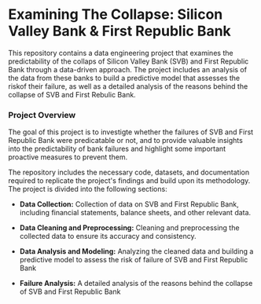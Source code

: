 # Examining The Collapse: Silicon Valley Bank & First Republic Bank
This repository contains a data engineering project that examines the predictability of the collaps of Silicon Valley Bank (SVB) and First Republic Bank through a data-driven approach. The project includes an analysis of the data from these banks to build a predictive model that assesses the riskof their failure, as well as a detailed analysis of the reasons behind the collapse of SVB and First Rebulic Bank.

### Project Overview
The goal of this project is to investigte whether the failures of SVB and First Republic Bank were predicatable or not, and to provide valuable insights into the predictability of bank failures and highlight some important proactive measures to prevent them.

The repository includes the necessary code, datasets, and documentation required to replicate the project's findings and build upon its methodology. The project is divided into the following sections:

- **Data Collection:** Collection of data on SVB and First Republic Bank, including financial statements, balance sheets, and other relevant data.

- **Data Cleaning and Preprocessing:** Cleaning and preprocessing the collected data to ensure its accuracy and consistency.

- **Data Analysis and Modeling:** Analyzing the cleaned data and building a predictive model to assess the risk of failure of SVB and First Republic Bank

- **Failure Analysis:** A detailed analysis of the reasons behind the collapse of SVB and First Republic Bank
